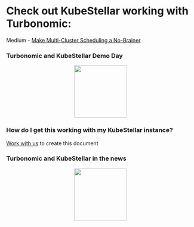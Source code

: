 # Check out KubeStellar working with Turbonomic:
Medium - [Make Multi-Cluster Scheduling a No-Brainer](https://medium.com/@waltforme/make-multi-cluster-scheduling-a-no-brainer-e1979ba5b9b2)<br/>

### Turbonomic and KubeStellar Demo Day
<p align=center>
<div id="spinner1">
  <img width="140" height="140" src="../../../images/spinner.gif" class="centerImage">
</div>
<iframe class="centerImage" id="embed1" width="0" height="0" src="https://www.youtube.com/embed/B3jZTnu1LDo?controls=0" title="YouTube video player" frameborder="0" allow="accelerometer; autoplay; clipboard-write; encrypted-media; gyroscope; picture-in-picture; web-share" allowfullscreen style="visibility:hidden;" onload= "document.getElementById('spinner1').style.display='none';document.getElementById('embed1').style.visibility='visible';document.getElementById('embed1').width='720';document.getElementById('embed1').height='400';"></iframe>
</p>

### How do I get this working with my KubeStellar instance?
[Work with us](https://kubernetes.slack.com/archives/C058SUSL5AA) to create this document

### Turbonomic and KubeStellar in the news
<p align=center>
<div id="spinner2">
    <img width="140" height="140" src="../../../images/spinner.gif" class="centerImage">
</div>
<iframe class="centerImage" id="embed2" src="https://www.linkedin.com/embed/feed/update/urn:li:share:7066466334334668800" scrolling=no height="0" width="0" frameborder="0" allowfullscreen="" title="Embedded post" style="visibility:hidden;" onload= "document.getElementById('spinner2').style.display='none';document.getElementById('embed2').style.visibility='visible';document.getElementById('embed2').width='740';document.getElementById('embed2').height='400';"></iframe>
</p>

<style type="text/css">
.centerImage
{
 display: block;
 margin: auto;
}
</style>